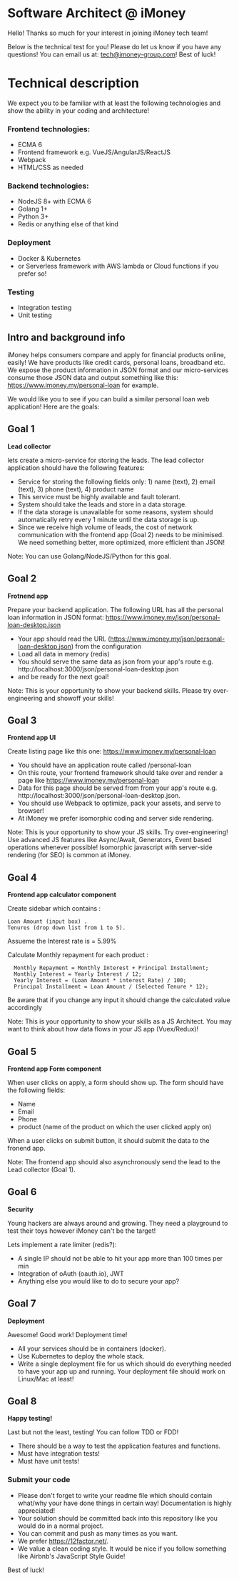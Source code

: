 # Software Architect @ iMoney
Hello! Thanks so much for your interest in joining iMoney tech team!

Below is the technical test for you! Please do let us know if you have any questions! You can email us at: tech@imoney-group.com!
Best of luck!

Technical description
===========

We expect you to be familiar with at least the following technologies and show the ability in your coding and architecture!

### Frontend technologies:

* ECMA 6
* Frontend framework e.g. VueJS/AngularJS/ReactJS
* Webpack
* HTML/CSS as needed

### Backend technologies:

* NodeJS 8+ with ECMA 6
* Golang 1+
* Python 3+
* Redis or anything else of that kind

### Deployment

* Docker & Kubernetes
* or Serverless framework with AWS lambda or Cloud functions if you prefer so!

### Testing

* Integration testing
* Unit testing

Intro and background info
---------

iMoney helps consumers compare and apply for financial products online, easily! We have products like credit cards, personal loans, broadband etc. We expose the product information in JSON format and our micro-services consume those JSON data and output something like this: https://www.imoney.my/personal-loan for example.

We would like you to see if you can build a similar personal loan web application! Here are the goals:

## Goal 1
**Lead collector**

lets create a micro-service for storing the leads. The lead collector application should have the following features:

* Service for storing the following fields only: 1) name (text), 2) email (text), 3) phone (text), 4) product name
* This service must be highly available and fault tolerant.
* System should take the leads and store in a data storage.
* If the data storage is unavailable for some reasons, system should automatically retry every 1 minute until the data storage is up.
* Since we receive high volume of leads, the cost of network communication with the frontend app (Goal 2) needs to be minimised. We need something better, more optimized, more efficient than JSON!

Note: You can use Golang/NodeJS/Python for this goal.

## Goal 2
**Frotnend app**

Prepare your backend application. The following URL has all the personal loan information in JSON format:
https://www.imoney.my/json/personal-loan-desktop.json

* Your app should read the URL (https://www.imoney.my/json/personal-loan-desktop.json) from the configuration
* Load all data in memory (redis) 
* You should serve the same data as json from your app's route e.g. http://localhost:3000/json/personal-loan-desktop.json
* and be ready for the next goal!

Note: This is your opportunity to show your backend skills. Please try over-engineering and showoff your skills!

## Goal 3
**Frontend app UI**

Create listing page like this one: https://www.imoney.my/personal-loan

* You should have an application route called /personal-loan
* On this route, your frontend framework should take over and render a page like https://www.imoney.my/personal-loan
* Data for this page should be served from from your app's route e.g. http://localhost:3000/json/personal-loan-desktop.json.
* You should use Webpack to optimize, pack your assets, and serve to browser!
* At iMoney we prefer isomorphic coding and server side rendering.

Note: This is your opportunity to show your JS skills. Try over-engineering! Use advanced JS features like Async/Await, Generators, Event based operations whenever possible! Isomorphic javascript with server-side rendering (for SEO) is common at iMoney.

## Goal 4
**Frontend app calculator component**

Create sidebar which contains :
```
Loan Amount (input box) .
Tenures (drop down list from 1 to 5).
```
Assueme the Interest rate is = 5.99%

Calculate Monthly repayment for each product :
```
  Monthly Repayment = Monthly Interest + Principal Installment;
  Monthly Interest = Yearly Interest / 12;
  Yearly Interest = (Loan Amount * interest Rate) / 100;
  Principal Installment = Loan Amount / (Selected Tenure * 12);
```

Be aware that if you change any input it should change the calculated value accordingly

Note: This is your opportunity to show your skills as a JS Architect. You may want to think about how data flows in your JS app (Vuex/Redux)!

## Goal 5
**Frontend app Form component**

When user clicks on apply, a form should show up. The form should have the following fields:
* Name
* Email
* Phone
* product (name of the product on which the user clicked apply on)

When a user clicks on submit button, it should submit the data to the fronend app.

Note: The frontend app should also asynchronously send the lead to the Lead collector (Goal 1).

## Goal 6
**Security**

Young hackers are always around and growing. They need a playground to test their toys however iMoney can't be the target!

Lets implement a rate limiter (redis?):

* A single IP should not be able to hit your app more than 100 times per min
* Integration of oAuth (oauth.io), JWT
* Anything else you would like to do to secure your app?

## Goal 7
**Deployment**

Awesome! Good work! Deployment time!

* All your services should be in containers (docker).
* Use Kubernetes to deploy the whole stack.
* Write a single deployment file for us which should do everything needed to have your app up and running. Your deployment file should work on Linux/Mac at least!

## Goal 8
**Happy testing!**

Last but not the least, testing! You can follow TDD or FDD!

* There should be a way to test the application features and functions.
* Must have integration tests!
* Must have unit tests!

### Submit your code
- Please don't forget to write your readme file which should contain what/why your have done things in certain way! Documentation is highly appreciated!
- Your solution should be committed back into this repository like you would do in a normal project.
- You can commit and push as many times as you want.
- We prefer https://12factor.net/.
- We value a clean coding style. It would be nice if you follow something like Airbnb's JavaScript Style Guide!

Best of luck!